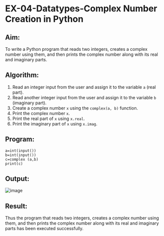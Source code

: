 # EX-04-Datatypes-Complex Number Creation in Python

## Aim:
To write a Python program that reads two integers, creates a complex number using them, and then prints the complex number along with its real and imaginary parts.

## Algorithm:
1. Read an integer input from the user and assign it to the variable `a` (real part).
2. Read another integer input from the user and assign it to the variable `b` (imaginary part).
3. Create a complex number `x` using the `complex(a, b)` function.
4. Print the complex number `x`.
5. Print the real part of `x` using `x.real`.
6. Print the imaginary part of `x` using `x.imag`.

## Program:
```
a=int(input())
b=int(input())
c=complex (a,b)
print(c)
```
## Output:
![image](https://github.com/user-attachments/assets/7b63ea0d-be70-4645-9ce7-81261ffe8401)

## Result:
Thus the program that reads two integers, creates a complex number using them, and then prints the complex number along with its real and imaginary parts has been executed successfully.
